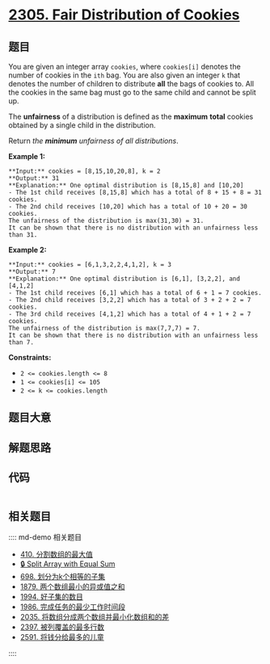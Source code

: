# [2305. Fair Distribution of Cookies](https://leetcode.com/problems/fair-distribution-of-cookies)

## 题目

You are given an integer array `cookies`, where `cookies[i]` denotes the
number of cookies in the `ith` bag. You are also given an integer `k` that
denotes the number of children to distribute **all** the bags of cookies to.
All the cookies in the same bag must go to the same child and cannot be split
up.

The **unfairness** of a distribution is defined as the **maximum** **total**
cookies obtained by a single child in the distribution.

Return _the **minimum** unfairness of all distributions_.



**Example 1:**

    
    
    **Input:** cookies = [8,15,10,20,8], k = 2
    **Output:** 31
    **Explanation:** One optimal distribution is [8,15,8] and [10,20]
    - The 1st child receives [8,15,8] which has a total of 8 + 15 + 8 = 31 cookies.
    - The 2nd child receives [10,20] which has a total of 10 + 20 = 30 cookies.
    The unfairness of the distribution is max(31,30) = 31.
    It can be shown that there is no distribution with an unfairness less than 31.
    

**Example 2:**

    
    
    **Input:** cookies = [6,1,3,2,2,4,1,2], k = 3
    **Output:** 7
    **Explanation:** One optimal distribution is [6,1], [3,2,2], and [4,1,2]
    - The 1st child receives [6,1] which has a total of 6 + 1 = 7 cookies.
    - The 2nd child receives [3,2,2] which has a total of 3 + 2 + 2 = 7 cookies.
    - The 3rd child receives [4,1,2] which has a total of 4 + 1 + 2 = 7 cookies.
    The unfairness of the distribution is max(7,7,7) = 7.
    It can be shown that there is no distribution with an unfairness less than 7.
    



**Constraints:**

  * `2 <= cookies.length <= 8`
  * `1 <= cookies[i] <= 105`
  * `2 <= k <= cookies.length`


## 题目大意

## 解题思路

## 代码

```javascript

```

## 相关题目

:::: md-demo 相关题目
- [410. 分割数组的最大值](https://leetcode.com/problems/split-array-largest-sum)
- [🔒 Split Array with Equal Sum](https://leetcode.com/problems/split-array-with-equal-sum)
- [698. 划分为k个相等的子集](https://leetcode.com/problems/partition-to-k-equal-sum-subsets)
- [1879. 两个数组最小的异或值之和](https://leetcode.com/problems/minimum-xor-sum-of-two-arrays)
- [1994. 好子集的数目](https://leetcode.com/problems/the-number-of-good-subsets)
- [1986. 完成任务的最少工作时间段](https://leetcode.com/problems/minimum-number-of-work-sessions-to-finish-the-tasks)
- [2035. 将数组分成两个数组并最小化数组和的差](https://leetcode.com/problems/partition-array-into-two-arrays-to-minimize-sum-difference)
- [2397. 被列覆盖的最多行数](https://leetcode.com/problems/maximum-rows-covered-by-columns)
- [2591. 将钱分给最多的儿童](https://leetcode.com/problems/distribute-money-to-maximum-children)

::::
